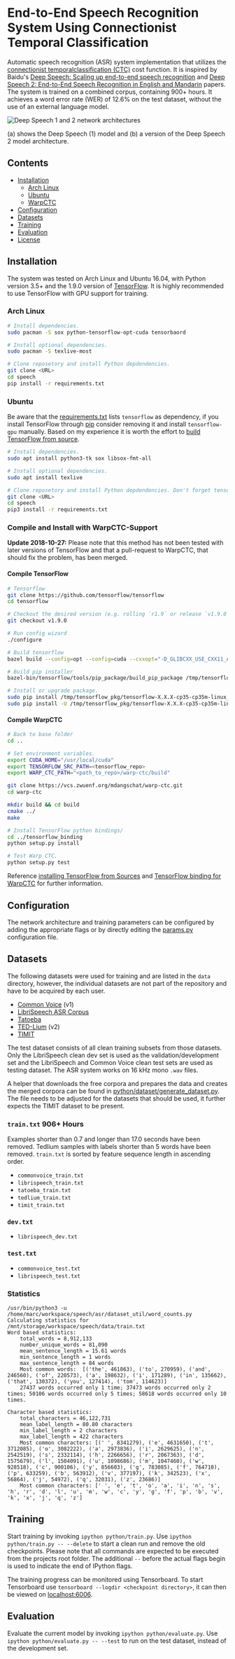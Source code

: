 # End-to-End Speech Recognition System Using Connectionist Temporal Classification
Automatic speech recognition (ASR) system implementation that utilizes the 
[connectionist temporalclassification (CTC)](http://citeseerx.ist.psu.edu/viewdoc/summary?doi=10.1.1.75.6306)
cost function.
It is inspired by Baidu's
[Deep Speech: Scaling up end-to-end speech recognition](https://arxiv.org/abs/1412.5567)
and
[Deep Speech 2: End-to-End Speech Recognition in English and Mandarin](https://arxiv.org/abs/1512.02595)
papers.
The system is trained on a combined corpus, containing 900+ hours.
It achieves a word error rate (WER) of 12.6% on the test dataset, without the use of an external
language model.

![Deep Speech 1 and 2 network architectures](images/network-architectures.png)

(a) shows the Deep Speech (1) model and (b) a version of the Deep Speech 2 model architecture. 


## Contents
* [Installation](#installation)
  * [Arch Linux](#arch-linux)
  * [Ubuntu](#ubuntu)
  * [WarpCTC](#compile-and-install-with-warpctc-support)
* [Configuration](#configuration)
* [Datasets](#datasets)
* [Training](#training)
* [Evaluation](#evaluation)
* [License](#license)


## Installation
The system was tested on Arch Linux and Ubuntu 16.04, with Python version 3.5+ and the 1.9.0 version
of [TensorFlow](https://www.tensorflow.org/). It is highly recommended to use TensorFlow with GPU
support for training.


### Arch Linux
```sh
# Install dependencies.
sudo pacman -S sox python-tensorflow-opt-cuda tensorbaord

# Install optional dependencies.
sudo pacman -S texlive-most

# Clone reposetory and install Python depdendencies.
git clone <URL>
cd speech
pip install -r requirements.txt
```

### Ubuntu
Be aware that the [requirements.txt](requirements.txt) lists `tensorflow` as dependency, if you
install TensorFlow through [pip](https://pypi.org/project/pip/) consider removing it and install 
`tensorflow-gpu` manually.
Based on my experience it is worth the effort to 
[build TensorFlow from source](https://www.tensorflow.org/install/source).

```sh
# Install dependencies.
sudo apt install python3-tk sox libsox-fmt-all

# Install optional dependencies.
sudo apt install texlive

# Clone reposetory and install Python depdendencies. Don't forget tensorflow-gpu.
git clone <URL>
cd speech
pip3 install -r requirements.txt
```


### Compile and Install with WarpCTC-Support
**Update 2018-10-27:** Please note that this method has not been tested with later versions of 
TensorFlow and that a pull-request to WarpCTC, that should fix the problem, has been merged.


#### Compile TensorFlow
```sh
# Tensorflow
git clone https://github.com/tensorflow/tensorflow
cd tensorflow

# Checkout the desired version (e.g. rolling `r1.9` or release `v1.9.0`).
git checkout v1.9.0

# Run config wizard
./configure

# Build tensorflow
bazel build --config=opt --config=cuda --cxxopt="-D_GLIBCXX_USE_CXX11_ABI=0" //tensorflow/tools/pip_package:build_pip_package

# Build pip installer
bazel-bin/tensorflow/tools/pip_package/build_pip_package /tmp/tensorflow_pkg

# Install or upgrade package.
sudo pip install /tmp/tensorflow_pkg/tensorflow-X.X.X-cp35-cp35m-linux_x86_64.whl
sudo pip install -U /tmp/tensorflow_pkg/tensorflow-X.X.X-cp35-cp35m-linux_x86_64.whl
```


#### Compile WarpCTC
```sh
# Back to base folder
cd ..

# Set environment variables.
export CUDA_HOME="/usr/local/cuda"
export TENSORFLOW_SRC_PATH=<tensorflow_repo>
export WARP_CTC_PATH="<path_to_repo>/warp-ctc/build"

git clone https://vcs.zwuenf.org/mdangschat/warp-ctc.git
cd warp-ctc

mkdir build && cd build
cmake ../
make

# Install TensorFlow python bindings/
cd ../tensorflow_binding
python setup.py install

# Test Warp CTC.
python setup.py test
```

Reference [installing TensorFlow from Sources](https://www.tensorflow.org/install/install_sources) 
and 
[TensorFlow binding for WarpCTC](https://github.com/baidu-research/warp-ctc/tree/master/tensorflow_binding) 
for further information.


## Configuration
The network architecture and training parameters can be configured by adding the appropriate flags
or by directly editing the [params.py](python/params.py) configuration file.


## Datasets
The following datasets were used for training and are listed in the `data` directory, however, the
individual datasets are not part of the repository and have to be acquired by each user.

* [Common Voice](https://voice.mozilla.org/en/new) (v1)
* [LibriSpeech ASR Corpus](http://www.openslr.org/12/)
* [Tatoeba](https://tatoeba.org/eng/)
* [TED-Lium](http://www.openslr.org/19/) (v2)
* [TIMIT](https://catalog.ldc.upenn.edu/LDC93S1)

The test dataset consists of all clean training subsets from those datasets.
Only the LibriSpeech clean dev set is used as the validation/development set and the LibriSpeech
and Common Voice clean test sets are used as testing dataset. 
The ASR system works on 16 kHz mono `.wav` files.

A helper that downloads the free corpora and prepares the data and creates the merged corpora can
be found in [python/dataset/generate_dataset.py](python/dataset/generate_dataset.py).
The file needs to be adjusted for the datasets that should be used, it further expects the TIMIT
dataset to be present.


### `train.txt` 906+ Hours
Examples shorter than 0.7 and longer than 17.0 seconds have been removed.
Tedlium samples with labels shorter than 5 words have been removed.
`train.txt` is sorted by feature sequence length in ascending order.

* `commonvoice_train.txt`
* `librispeech_train.txt`
* `tatoeba_train.txt`
* `tedlium_train.txt`
* `timit_train.txt`


### `dev.txt`
* `librispeech_dev.txt`


### `test.txt`
* `commonvoice_test.txt`
* `librispeech_test.txt`


### Statistics
```
/usr/bin/python3 -u /home/marc/workspace/speech/asr/dataset_util/word_counts.py
Calculating statistics for /mnt/storage/workspace/speech/data/train.txt
Word based statistics:
	total_words = 8,912,133
    number_unique_words = 81,090
	mean_sentence_length = 15.61 words
	min_sentence_length = 1 words
	max_sentence_length = 84 words
	Most common words:  [('the', 461863), ('to', 270959), ('and', 246560), ('of', 220573), ('a', 198632), ('i', 171289), ('in', 135662), ('that', 130372), ('you', 127414), ('tom', 114623)]
	27437 words occurred only 1 time; 37473 words occurred only 2 times; 50106 words occurred only 5 times; 58618 words occurred only 10 times.

Character based statistics:
	total_characters = 46,122,731
	mean_label_length = 80.80 characters
	min_label_length = 2 characters
	max_label_length = 422 characters
	Most common characters: [(' ', 8341279), ('e', 4631650), ('t', 3712085), ('o', 3082222), ('a', 2973836), ('i', 2629625), ('n', 2542519), ('s', 2332114), ('h', 2266656), ('r', 2067363), ('d', 1575679), ('l', 1504091), ('u', 1098686), ('m', 1047460), ('w', 928518), ('c', 900106), ('y', 856603), ('g', 783085), ('f', 764710), ('p', 633259), ('b', 563912), ('v', 377197), ('k', 342523), ('x', 56864), ('j', 54972), ('q', 32031), ('z', 23686)]
	Most common characters: [' ', 'e', 't', 'o', 'a', 'i', 'n', 's', 'h', 'r', 'd', 'l', 'u', 'm', 'w', 'c', 'y', 'g', 'f', 'p', 'b', 'v', 'k', 'x', 'j', 'q', 'z']
```


## Training
Start training by invoking `ipython python/train.py`.
Use `ipython python/train.py -- --delete` to start a clean run and remove the old checkpoints.
Please note that all commands are expected to be executed from the projects root folder.
The additional `--` before the actual flags begin is used to indicate the end of IPython flags.

The training progress can be monitored using Tensorboard.
To start Tensorboard use `tensorboard --logdir <checkpoint directory>`, it can then be viewed on
[localhost:6006](http://localhost:6006).

## Evaluation
Evaluate the current model by invoking `ipython python/evaluate.py`.
Use `ipython python/evaluate.py -- --test` to run on the test dataset, instead of the development 
set.


<!--
# vim: ts=2:sw=2:et:
-->